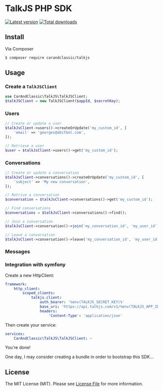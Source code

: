 # TalkJS PHP SDK

[![Latest version](https://img.shields.io/github/release/CarAndClassic/talkjs.svg?style=flat-square)](https://github.com/CarAndClassic/talkjs/releases)
[![Total downloads](https://img.shields.io/packagist/dt/CarAndClassic/talkjs.svg?style=flat-square)](https://packagist.org/packages/CarAndClassic/talkjs)


## Install

Via Composer

``` bash
$ composer require carandclassic/talkjs
```

## Usage

### Create a `TalkJSClient`

```php
use CarAndClassic\TalkJS\TalkJSClient;
$talkJSClient = new TalkJSClient($appId, $secretKey);
```

### Users

```php
// Create or update a user
$talkJsClient->users()->createOrUpdate('my_custom_id', [
    'email' => 'georges@abitbol.com',
]);

// Retrieve a user
$user = $talkJsClient->users()->get('my_custom_id');
```

### Conversations

```php
// Create or update a conversation
$talkJsClient->conversations()->createOrUpdate('my_custom_id', [
    'subject' => 'My new conversation',
]);

// Retrive a conversation
$conversation = $talkJsClient->conversations()->get('my_custom_id');

// Find conversations
$conversations = $talkJsClient->conversations()->find();

// Join a conversation
$talkJsClient->conversation()->join('my_conversation_id', 'my_user_id');

// Leave a conversation
$talkJsClient->conversation()->leave('my_conversation_id', 'my_user_id');
```

### Messages



### Integration with symfony

Create a new HttpClient:

```yml
framework:
    http_client:
        scoped_clients:
            talkjs.client:
                auth_bearer: '%env(TALKJS_SECRET_KEY)%'
                base_uri: 'https://api.talkjs.com/v1/%env(TALKJS_APP_ID)%/'
                headers:
                    'Content-Type': 'application/json'
```

Then create your service:

```yml
services:
    CarAndClassic\TalkJS\TalkJSClient: ~
```

You're done!

One day, I may consider creating a bundle in order to bootstrap this SDK...

## License

The MIT License (MIT). Please see [License File](LICENSE) for more information.
